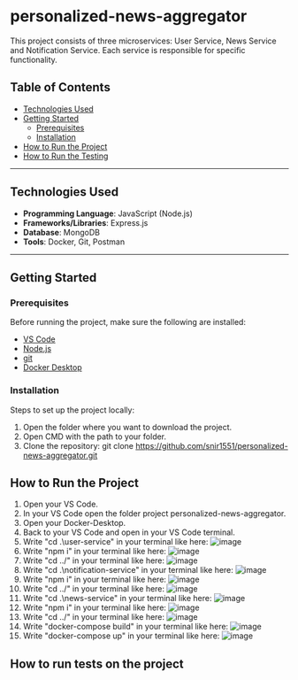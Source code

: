 # personalized-news-aggregator

This project consists of three microservices: User Service, News Service and Notification Service. Each service is responsible for specific functionality.

## Table of Contents

- [Technologies Used]()  
- [Getting Started]()  
  - [Prerequisites]()  
  - [Installation]()  
- [How to Run the Project]()  
- [How to Run the Testing]()

---

## Technologies Used

- **Programming Language**: JavaScript (Node.js) 
- **Frameworks/Libraries**: Express.js  
- **Database**: MongoDB
- **Tools**: Docker, Git, Postman


---

## Getting Started

### Prerequisites

Before running the project, make sure the following are installed:

- [VS Code](https://code.visualstudio.com/)
- [Node.js](https://nodejs.org/)
- [git](https://git-scm.com/downloads)
- [Docker Desktop](https://www.docker.com/products/docker-desktop/)

### Installation

Steps to set up the project locally:

1. Open the folder where you want to download the project.
2. Open CMD with the path to your folder.
3. Clone the repository:
   git clone https://github.com/snir1551/personalized-news-aggregator.git


## How to Run the Project

1. Open your VS Code.
2. In your VS Code open the folder project personalized-news-aggregator.
3. Open your Docker-Desktop.
4. Back to your VS Code and open in your VS Code terminal.
5. Write "cd .\user-service\" in your terminal like here:
    ![image](https://github.com/user-attachments/assets/967b28cc-543f-4c4b-9a09-f0a56d04fcfb)
6. Write "npm i" in your terminal like here:
    ![image](https://github.com/user-attachments/assets/9da5c21e-370f-4171-b96d-79ad6454ffa7)
7. Write "cd ../" in your terminal like here:
    ![image](https://github.com/user-attachments/assets/3117b50f-70ab-42e4-bcd3-b7811ca96bac)
8. Write "cd .\notification-service\" in your terminal like here:
    ![image](https://github.com/user-attachments/assets/7b9a5ed4-5606-4704-a4b6-7bde110385e8)
9. Write "npm i" in your terminal like here:
    ![image](https://github.com/user-attachments/assets/67341e45-9f51-4444-8313-11d5651be3b7)
10. Write "cd ../" in your terminal like here:
    ![image](https://github.com/user-attachments/assets/67b41628-820a-4caa-8435-f35f3fca121d)
11. Write "cd .\news-service\" in your terminal like here:
    ![image](https://github.com/user-attachments/assets/7cde8917-70d6-4104-8520-a92ca79b654b)
12. Write "npm i" in your terminal like here:
    ![image](https://github.com/user-attachments/assets/be973066-be20-40f2-8dd5-64ec1642b03f)
13. Write "cd ../" in your terminal like here:
    ![image](https://github.com/user-attachments/assets/2c9620d2-05ad-438c-bb97-0333e023a470)
14. Write "docker-compose build" in your terminal like here:
    ![image](https://github.com/user-attachments/assets/e703da75-aeea-42bf-be0b-b5b465b9c595)
15. Write "docker-compose up" in your terminal like here:
    ![image](https://github.com/user-attachments/assets/af87e23e-d3a6-4a9c-b15a-f219b923ff55)


## How to run tests on the project


